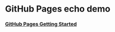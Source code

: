 # GitHub Pages echo demo


### [GitHub Pages Getting Started](https://www.youtube.com/watch?annotation_id=annotation_3064644209&feature=iv&src_vid=2MsN8gpT6jY&v=RaKX4A5EiQo)
